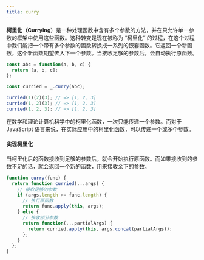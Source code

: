 ```yaml
---
title: curry
---
```


**柯里化（Currying**）是一种处理函数中含有多个参数的方法，并在只允许单一参数的框架中使用这些函数。这种转变是现在被称为 “柯里化” 的过程，在这个过程中我们能把一个带有多个参数的函数转换成一系列的嵌套函数。它返回一个新函数，这个新函数期望传入下一个参数。当接收足够的参数后，会自动执行原函数。

```js
const abc = function(a, b, c) {
  return [a, b, c];
};

const curried = _.curry(abc);

curried(1)(2)(3); // => [1, 2, 3]
curried(1, 2)(3); // => [1, 2, 3]
curried(1, 2, 3); // => [1, 2, 3]
```

在数学和理论计算机科学中的柯里化函数，一次只能传递一个参数。而对于 JavaScript 语言来说，在实际应用中的柯里化函数，可以传递一个或多个参数。

#### 实现柯里化

当柯里化后的函数接收到足够的参数后，就会开始执行原函数。而如果接收到的参数不足的话，就会返回一个新的函数，用来接收余下的参数。

```js
function curry(func) {
  return function curried(...args) {
    // 接收足够的参数
    if (args.length >= func.length) {
      // 执行原函数
      return func.apply(this, args);
    } else {
      // 接收部分参数
      return function(...partialArgs) {
        return curried.apply(this, args.concat(partialArgs));
      };
    }
  };
}
```
